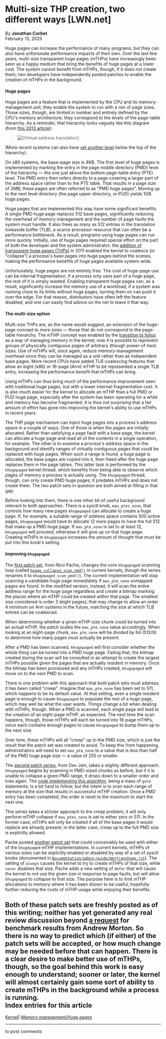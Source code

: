 # Multi-size THP creation, two different ways [LWN.net]

By **Jonathan Corbet**  
February 13, 2025 

Huge pages can increase the performance of many programs, but they can also have unfortunate performance impacts of their own. Over the last few years, multi-size transparent huge pages (mTHPs) have increasingly been seen as a happy medium that bring the benefits of huge pages at a lower cost. The system cannot benefit from mTHPs, though, if it does not create them; two developers have independently posted patches to enable the creation of mTHPs in the background. 

#### Huge pages

Huge pages are a feature that is implemented by the CPU and its memory-management unit; they enable the system to run with a mix of page sizes. Those sizes, though, are limited in number and entirely defined by the CPU's memory architecture; they correspond to the levels of the page-table hierarchy. As a reminder, that hierarchy looks vaguely like this diagram (from [this 2013 article](/Articles/568076/)): 

> ![\[Virtual address translation\]](https://static.lwn.net/images/2013/address-translation.png)

(More recent systems can also have [yet another level](/Articles/717293/) below the top of the hierarchy). 

On x86 systems, the base-page size is 4KB. The first level of huge pages is implemented by marking the entry in the page middle directory (PMD) level of the hierarchy — the one just above the bottom page-table entry (PTE) level. The PMD entry then refers directly to a page covering a larger part of the address space rather than to the PTE table. That results in a page size of 2MB; these pages are often referred to as "PMD huge pages". Moving up to the next level directory (the page upper directory, or PUD) yields 1GB huge pages. 

Huge pages that are implemented this way have some significant benefits. A single PMD huge page replaces 512 base pages, significantly reducing the overhead of memory management and the number of page faults the system must handle. It also frees as many as 512 entries in the translation lookaside buffer (TLB), a scarce processor resource that can often be a performance bottleneck. As a result, programs using huge pages can run more quickly. Initially, use of huge pages required special effort on the part of both the developer and the system administrator; the [addition of transparent huge pages (THPs)](/Articles/423584/) in 2011 enabled the kernel to coalesce (or "collapse") a process's base pages into huge pages behind the scenes, making the performance benefits of huge pages available system-wide. 

Unfortunately, huge pages are not entirely free. The cost of huge-page use can be internal fragmentation; if a process only uses part of a huge page, the rest of it is simply wasted. Enabling transparent huge pages can, as a result, significantly increase the memory use of a workload; if a system was running close to its limits without huge pages, turning them on can push it over the edge. For that reason, distributors have often left the feature disabled, and one can easily find advice on the net to leave it that way. 

#### The multi-size option

Multi-size THPs are, as the name would suggest, an extension of the huge-page concept to more sizes — those that do not correspond to the page-table hierarchy. The mTHP concept was enabled by the [transition to folios](/Articles/849538/) as a way of managing memory in the kernel; now it is possible to represent groups of physically contiguous pages of arbitrary (though power-of-two) sizes. Use of mTHPs will, once again, reduce memory-management overhead since they can be managed as a unit rather than as independent base pages. More recent CPUs have added TLB-coalescing features that allow an eight (x86) or 16-page (Arm) mTHP to be represented a single TLB entry, increasing the performance benefit that mTHPs can bring. 

Using mTHPs can thus bring much of the performance improvement seen with traditional huge pages, but with a lower internal-fragmentation cost. It is also much easier for the kernel to allocate an mTHP than a full PMD or PUD huge page, especially after the system has been operating for a while and memory has become fragmented. It is thus not surprising that a fair amount of effort has gone into improving the kernel's ability to use mTHPs in recent years. 

The THP page mechanism can inject huge pages into a process's address space in a couple of ways. One of those is when the pages are initially allocated. Rather than satisfying a page fault with a base page, the kernel can allocate a huge page and read all of the contents in a single operation, for example. The other is to examine a process's address space in the background and identify ranges of virtually contiguous pages that could be replaced with huge pages. When such a range is found, a huge page is allocated, the base pages are copied into it, then freed after the huge page replaces them in the page tables. This latter task is performed by the `khugepaged` kernel thread, which benefits from being able to observe which pages of memory a process is actually using. The `khugepaged` thread, though, can only create PMD huge pages; it predates mTHPs and does not create them. The two patch sets in question are both aimed at filling in that gap. 

Before looking into them, there is one other bit of useful background relevant to both approaches. There is a sysctl knob, `max_ptes_none`, that controls how many new pages `khugepaged` can allocate to create a huge page. If, for example, a suitable range of address space contains 500 active pages, `khugepaged` would have to allocate 12 more pages to have the full 512 that make up a PMD huge page. If `max_pte_none` is set to at least 12, `khugepaged` will proceed, otherwise it will give up on that huge page. Creating mTHPs in `khugepaged` increases the amount of thought that must be put into this knob's setting. 

#### Improving `khugepaged`

The [first patch set](/ml/all/20250211003028.213461-1-npache@redhat.com), from Nico Pache, changes the core `khugepaged` scanning loop (called [`hpage_collapse_scan_pmd()`](https://elixir.bootlin.com/linux/v6.14-rc2/source/mm/khugepaged.c#L1267) in current kernels, though the series renames it to `khugepaged_scan_pmd()`). The current implementation will stop scanning a candidate huge page immediately if `max_pte_none` unmapped pages are found. In the modified version, instead, it will scan the entire address range for the huge page regardless and create a bitmap marking the places where an mTHP could be created within that page. The smallest size considered is order 3 (eight pages); that may change to allow an order 4 minimum on Arm systems in the future, matching the size at which TLB entries can be coalesced. 

When determining whether a given mTHP-size chunk could be turned into an actual mTHP, the patch scales the `max_pte_none` value accordingly. When looking at an eight-page chunk, `max_pte_none` will be divided by 64 (512/8) to determine how many pages must actually be present. 

After a PMD has been scanned, `khugepaged` will first consider whether the whole thing can be turned into a PMD huge page. Failing that, the bitmap created during the scan will be consulted in an attempt to create the largest mTHPs possible given the pages that are actually resident in memory. Once the bitmap has been processed and any mTHPs created, `khugepaged` will move on to the next PMD to scan. 

There is one problem with this approach that both patch sets must address; it has been called "creep". Imagine that `max_pte_none` has been set to 511, which happens to be its default value. At that setting, even a single resident page is enough to cause `khugepaged` to populate the rest of a huge page, which may well be what the user wants. Things change a bit when dealing with mTHPs, though. When a PMD is scanned, each single page will lead to the creation of an eight-page mTHP, as expected. The next time the scan happens, though, those mTHPs will each be turned into 16-page mTHPs, since each contains enough pages to cause `khugepaged` to bump them up to the next size. 

Over time, these mTHPs will all "creep" up to the PMD size, which is just the result that the patch set was created to avoid. To keep this from happening, administrators will need to set `max_pte_none` to a value that is less than half of the PMD huge page size — a value of 255 or smaller. 

The [second patch series](/ml/all/20250211111326.14295-1-dev.jain@arm.com), from Dev Jain, takes a slightly different approach. `khugepaged` begins by scanning in PMD-sized chunks as before, but if it is unable to collapse a given PMD range, it drops down to a smaller order and tries again. The [code implementing this algorithm](/ml/all/20250211111326.14295-8-dev.jain@arm.com), being a mass of `goto` statements, is a bit hard to follow, but the intent is to scan each range of memory at the size that results in successful mTHP creation. Once a PMD entry has been completed, the order is reset to the maximum to start the next one. 

This series takes a stricter approach to the creep problem; it will only perform mTHP collapse if `max_ptes_none` is set to either zero or 511. In the former case, mTHPs will only be created if all of the base pages it would replace are already present; in the latter case, creep up to the full PMD size is explicitly allowed. 

Pache posted [another patch set](/ml/all/20250211004054.222931-1-npache@redhat.com) that could conceivably be used with either of the `khugepaged` mTHP implementations. In current kernels, mTHPs of various sizes can be explicitly enabled or disabled by way of a set of sysctl knobs (documented in [`Documentation/admin-guide/mm/transhuge.rst`](https://docs.kernel.org/admin-guide/mm/transhuge.html#sysfs)). The setting of `always` causes the kernel to try to create mTHPs of that size, while `never` disables that size. Pache adds a new setting of `defer` that will cause the kernel to _not_ use the given size in response to page faults, but _will_ allow `khugepaged` to collapse to that size. The purpose here is to limit mTHP allocations to memory where it has been shown to be useful, hopefully further reducing the costs of mTHP usage while enjoying their benefits. 

Both of these patch sets are freshly posted as of this writing; neither has yet generated any real review discussion beyond [a request](/ml/all/20250211152341.3431089327c5e0ec6ba6064d@linux-foundation.org) for benchmark results from Andrew Morton. So there is no way to predict which (if either) of the patch sets will be accepted, or how much change may be needed before that can happen. There is a clear desire to make better use of mTHPs, though, so the goal behind this work is easy enough to understand; sooner or later, the kernel will almost certainly gain some sort of ability to create mTHPs in the background while a process is running.  
Index entries for this article  
---  
[Kernel](/Kernel/Index)| [Memory management/Huge pages](/Kernel/Index#Memory_management-Huge_pages)  
  


* * *

to post comments 

